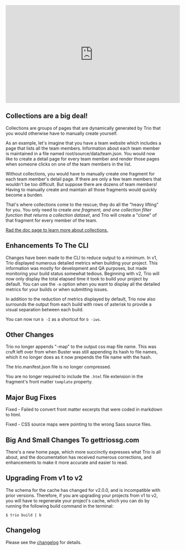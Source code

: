 <!--
template: articlepage
title: "Trio v2.0.0: The One With Collections | Trio Blog"
appendToTarget: true
category: releases
tag: v2.0.0
articleTitle: "Trio v2.0.0: The One With Collections"
activeHeaderItem: 3
-->
<div class="video-container">
    <iframe width="560" height="315" src="https://www.youtube.com/embed/E-I9aeiU-xE" frameborder="0" allow="accelerometer; autoplay; encrypted-media; gyroscope; picture-in-picture" allowfullscreen></iframe>
</div>

## Collections are a big deal!

Collections are groups of pages that are dynamically generated by Trio that you would otherwise have to manually create yourself.
<!-- end -->

As an example, let's imagine that you have a team website which includes a page that lists all the team members. Information about each team member is maintained in a file named root/source/data/team.json. You would now like to create a detail page for every team member and render those pages when someone clicks on one of the team members in the list.

Without collections, you would have to manually create one fragment for each team member's detail page. If there are only a few team members that wouldn't be too difficult. But suppose there are dozens of team members! Having to manually create and maintain all those fragments would quickly become a burden.

That's where collections come to the rescue; they do all the "heavy lifting" for you. You only need to create *one fragment, and one collection filter function that returns a collection dataset*, and Trio will create a "clone" of that fragment for every member of the team.

<a href="/docs/v2/collections">Rad the doc page to learn more about collections.</a>

## Enhancements To The CLI

Changes have been made to the CLI to reduce output to a minimum. In v1, Trio displayed numerous detailed metrics when building your project. This information was mostly for development and QA purposes, but made monitoring your build status somewhat tedious. Beginning with v2, Trio will now only display the total elapsed time it took to build your project by default. You can use the `-m` option when you want to display all the detailed metrics for your builds or when submitting issues.

In addition to the reduction of metrics displayed by default, Trio now also surrounds the output from each build with rows of asterisk to provide a visual separation between each build.

You can now run `b -I` as a shortcut for `b -iws`.

## Other Changes

Trio no longer appends "-map" to the output css map file name. This was cruft left over from when Buster was still appending its hash to file names, which it no longer does as it now prepends the file name with the hash.

The trio.manifest.json file is no longer compressed.

You are no longer required to include the `.html` file extension in the fragment's front matter `template` property.

## Major Bug Fixes

Fixed - Failed to convert front matter excerpts that were coded in markdown to html.

Fixed - CSS source maps were pointing to the wrong Sass source files.

## Big And Small Changes To gettriossg.com

There's a new home page, which more succinctly expresses what Trio is all about, and the documentation has received numerous corrections, and enhancements to make it more accurate and easier to read.

## Upgrading From v1 to v2

The schema for the cache has changed for v2.0.0, and is incompatible with prior versions. Therefore, if you are upgrading your projects from v1 to v2, you will have to regenerate your project's cache, which you can do by running the following build command in the terminal:

```
$ trio build | b
```

## Changelog
Please see the <a target="_blank" href="https://github.com/4awpawz/trio/tree/master#v200">changelog</a> for details.
